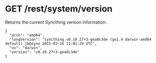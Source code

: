 GET /rest/system/version
========================

Returns the current Syncthing version information.

``` {.sourceCode .json}
{
  "arch": "amd64",
  "longVersion": "syncthing v0.10.27+3-gea8c3de (go1.4 darwin-amd64 default) jb@syno 2015-03-16 11:01:29 UTC",
  "os": "darwin",
  "version": "v0.10.27+3-gea8c3de"
}
```
